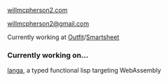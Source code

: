 [willmcpherson2.com](http://willmcpherson2.com)

[willmcpherson2@gmail.com](mailto:willmcpherson2@gmail.com)

Currently working at [Outfit](https://github.com/Outfitio)/[Smartsheet](https://github.com/smartsheet)

### Currently working on...

[langa](https://github.com/willmcpherson2/langa), a typed functional lisp targeting WebAssembly 
